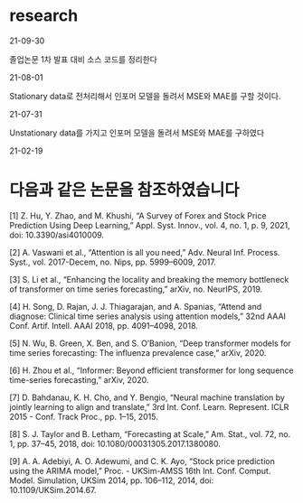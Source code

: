 # research

21-09-30

졸업논문 1차 발표 대비 소스 코드를 정리한다

21-08-01

Stationary data로 전처리해서 인포머 모델을 돌려서 MSE와 MAE를 구할 것이다. 

21-07-31 

Unstationary data를 가지고 인포머 모델을 돌려서 MSE와 MAE를 구하였다

21-02-19

# 다음과 같은 논문을 참조하였습니다


[1]	Z. Hu, Y. Zhao, and M. Khushi, “A Survey of Forex and Stock Price Prediction Using Deep Learning,” Appl. Syst. Innov., vol. 4, no. 1, p. 9, 2021, doi: 10.3390/asi4010009.

[2]	A. Vaswani et al., “Attention is all you need,” Adv. Neural Inf. Process. Syst., vol. 2017-Decem, no. Nips, pp. 5999–6009, 2017.

[3]	S. Li et al., “Enhancing the locality and breaking the memory bottleneck of transformer on time series forecasting,” arXiv, no. NeurIPS, 2019.

[4]	H. Song, D. Rajan, J. J. Thiagarajan, and A. Spanias, “Attend and diagnose: Clinical time series analysis using attention models,” 32nd AAAI Conf. Artif. Intell. AAAI 2018, pp. 4091–4098, 2018.

[5]	N. Wu, B. Green, X. Ben, and S. O’Banion, “Deep transformer models for time series forecasting: The influenza prevalence case,” arXiv, 2020.

[6]	H. Zhou et al., “Informer: Beyond efficient transformer for long sequence time-series forecasting,” arXiv, 2020.

[7]	D. Bahdanau, K. H. Cho, and Y. Bengio, “Neural machine translation by jointly learning to align and translate,” 3rd Int. Conf. Learn. Represent. ICLR 2015 - Conf. Track Proc., pp. 1–15, 2015.

[8]	S. J. Taylor and B. Letham, “Forecasting at Scale,” Am. Stat., vol. 72, no. 1, pp. 37–45, 2018, doi: 10.1080/00031305.2017.1380080.

[9]	A. A. Adebiyi, A. O. Adewumi, and C. K. Ayo, “Stock price prediction using the ARIMA model,” Proc. - UKSim-AMSS 16th Int. Conf. Comput. Model. Simulation, UKSim 2014, pp. 106–112, 2014, doi: 10.1109/UKSim.2014.67.
